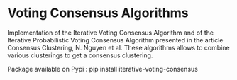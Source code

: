 # Voting Consensus Algorithms 

Implementation of the Iterative Voting Consensus Algorithm and of the Iterative Probabilistic Voting Consensus Algorithm presented in the article Consensus Clustering, N. Nguyen et al. These algorithms allows to combine various clusterings to get a consensus clustering.

Package available on Pypi : pip install iterative-voting-consensus
